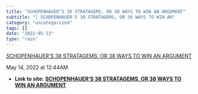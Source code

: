 ```yaml
---
title: "SCHOPENHAUER’S 38 STRATAGEMS, OR 38 WAYS TO WIN AN ARGUMENT"
subtitle: "[ SCHOPENHAUER'S 38 STRATAGEMS, OR 38 WAYS TO WIN AN"
category: "uncategorized"
tags: []
date: "2022-05-13"
type: "rain"
---
```

[ SCHOPENHAUER'S 38 STRATAGEMS, OR 38 WAYS TO WIN AN
ARGUMENT](<http://mnei.nl/schopenhauer/38-stratagems.htm>)

May 14, 2022 at 12:44AM


* **Link to site:** **[SCHOPENHAUER’S 38 STRATAGEMS, OR 38 WAYS TO WIN AN ARGUMENT](None)**